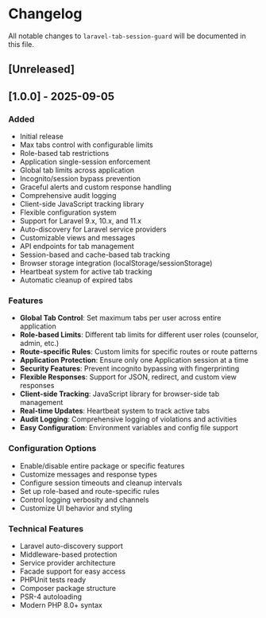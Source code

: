 # Changelog

All notable changes to `laravel-tab-session-guard` will be documented in this file.

## [Unreleased]

## [1.0.0] - 2025-09-05

### Added
- Initial release
- Max tabs control with configurable limits
- Role-based tab restrictions
- Application single-session enforcement
- Global tab limits across application
- Incognito/session bypass prevention
- Graceful alerts and custom response handling
- Comprehensive audit logging
- Client-side JavaScript tracking library
- Flexible configuration system
- Support for Laravel 9.x, 10.x, and 11.x
- Auto-discovery for Laravel service providers
- Customizable views and messages
- API endpoints for tab management
- Session-based and cache-based tab tracking
- Browser storage integration (localStorage/sessionStorage)
- Heartbeat system for active tab tracking
- Automatic cleanup of expired tabs

### Features
- **Global Tab Control**: Set maximum tabs per user across entire application
- **Role-based Limits**: Different tab limits for different user roles (counselor, admin, etc.)
- **Route-specific Rules**: Custom limits for specific routes or route patterns
- **Application Protection**: Ensure only one Application session at a time
- **Security Features**: Prevent incognito bypassing with fingerprinting
- **Flexible Responses**: Support for JSON, redirect, and custom view responses
- **Client-side Tracking**: JavaScript library for browser-side tab management
- **Real-time Updates**: Heartbeat system to track active tabs
- **Audit Logging**: Comprehensive logging of violations and activities
- **Easy Configuration**: Environment variables and config file support

### Configuration Options
- Enable/disable entire package or specific features
- Customize messages and response types
- Configure session timeouts and cleanup intervals
- Set up role-based and route-specific rules
- Control logging verbosity and channels
- Customize UI behavior and styling

### Technical Features
- Laravel auto-discovery support
- Middleware-based protection
- Service provider architecture
- Facade support for easy access
- PHPUnit tests ready
- Composer package structure
- PSR-4 autoloading
- Modern PHP 8.0+ syntax

